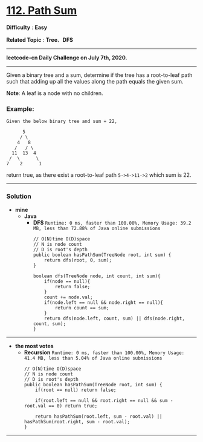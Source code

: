 # [112. Path Sum](https://leetcode.com/problems/path-sum/)

**Difficulty** : **Easy**

**Related Topic** : **Tree**、**DFS**

---

**leetcode-cn Daily Challenge on July 7th, 2020.**

---

Given a binary tree and a sum, determine if the tree has a root-to-leaf path such that adding up all the values along the path equals the given sum.

**Note**: A leaf is a node with no children.

### Example:
```
Given the below binary tree and sum = 22,

      5
     / \
    4   8
   /   / \
  11  13  4
 /  \      \
7    2      1
```

return true, as there exist a root-to-leaf path `5->4->11->2` which sum is 22.


---

### Solution
* **mine**
  * **Java**
    * **DFS** `Runtime: 0 ms, faster than 100.00%, Memory Usage: 39.2 MB, less than 72.88% of Java online submissions`
      ```
      // O(N)time O(D)space
      // N is node count
      // D is root's depth
      public boolean hasPathSum(TreeNode root, int sum) {
          return dfs(root, 0, sum);
      }

      boolean dfs(TreeNode node, int count, int sum){
          if(node == null){
              return false;
          }
          count += node.val;
          if(node.left == null && node.right == null){
              return count == sum;
          }
          return dfs(node.left, count, sum) || dfs(node.right, count, sum);
      }
      ```
  
  
---

* **the most votes**
  * **Recursion** `Runtime: 0 ms, faster than 100.00%, Memory Usage: 41.4 MB, less than 5.04% of Java online submissions`
    ```
    // O(N)time O(D)space
    // N is node count
    // D is root's depth
    public boolean hasPathSum(TreeNode root, int sum) {
        if(root == null) return false;
    
        if(root.left == null && root.right == null && sum - root.val == 0) return true;
    
        return hasPathSum(root.left, sum - root.val) || hasPathSum(root.right, sum - root.val);
    }
    ```

---



